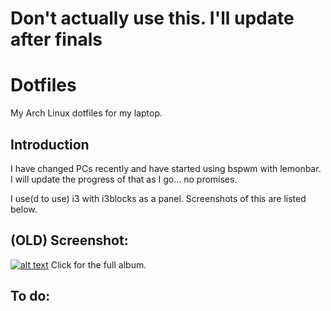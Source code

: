 # Don't actually use this. I'll update after finals
# Dotfiles
My Arch Linux dotfiles for my laptop.

## Introduction

I have changed PCs recently and have started using bspwm with lemonbar. I will update the progress of that as I go... no promises.

I use(d to use) i3 with i3blocks as a panel. Screenshots of this are listed below.

## (OLD) Screenshot:

[![alt text](https://i.imgur.com/Y8vM2sv.png "My second rice.")](https://imgur.com/a/QSpYE)
Click for the full album.

## To do:

